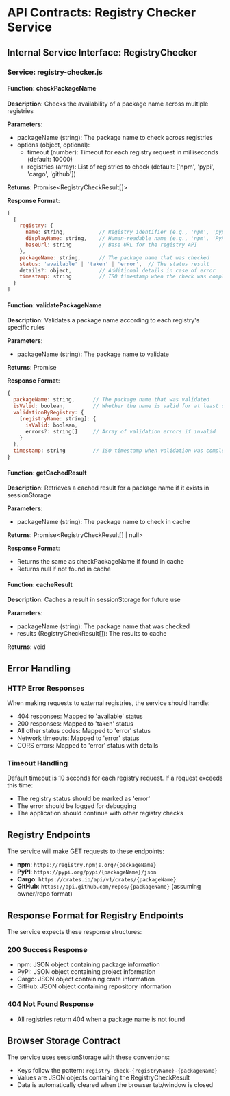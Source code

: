 # API Contracts: Registry Checker Service

## Internal Service Interface: RegistryChecker

### Service: registry-checker.js

#### Function: checkPackageName

**Description**: Checks the availability of a package name across multiple registries

**Parameters**:

- packageName (string): The package name to check across registries
- options (object, optional):
  - timeout (number): Timeout for each registry request in milliseconds (default: 10000)
  - registries (array): List of registries to check (default: ['npm', 'pypi', 'cargo', 'github'])

**Returns**: Promise<RegistryCheckResult[]>

**Response Format**:

```javascript
[
  {
    registry: {
      name: string,           // Registry identifier (e.g., 'npm', 'pypi', 'cargo', 'github')
      displayName: string,    // Human-readable name (e.g., 'npm', 'PyPI', 'Cargo', 'GitHub')
      baseUrl: string         // Base URL for the registry API
    },
    packageName: string,      // The package name that was checked
    status: 'available' | 'taken' | 'error',  // The status result
    details?: object,         // Additional details in case of error
    timestamp: string         // ISO timestamp when the check was completed
  }
]
```

#### Function: validatePackageName

**Description**: Validates a package name according to each registry's specific rules

**Parameters**:

- packageName (string): The package name to validate

**Returns**: Promise<ValidationResult>

**Response Format**:

```javascript
{
  packageName: string,      // The package name that was validated
  isValid: boolean,         // Whether the name is valid for at least one registry
  validationByRegistry: {
    [registryName: string]: {
      isValid: boolean,
      errors?: string[]     // Array of validation errors if invalid
    }
  },
  timestamp: string         // ISO timestamp when validation was completed
}
```

#### Function: getCachedResult

**Description**: Retrieves a cached result for a package name if it exists in sessionStorage

**Parameters**:

- packageName (string): The package name to check in cache

**Returns**: Promise<RegistryCheckResult[] | null>

**Response Format**:

- Returns the same as checkPackageName if found in cache
- Returns null if not found in cache

#### Function: cacheResult

**Description**: Caches a result in sessionStorage for future use

**Parameters**:

- packageName (string): The package name that was checked
- results (RegistryCheckResult[]): The results to cache

**Returns**: void

## Error Handling

### HTTP Error Responses

When making requests to external registries, the service should handle:

- 404 responses: Mapped to 'available' status
- 200 responses: Mapped to 'taken' status
- All other status codes: Mapped to 'error' status
- Network timeouts: Mapped to 'error' status
- CORS errors: Mapped to 'error' status with details

### Timeout Handling

Default timeout is 10 seconds for each registry request. If a request exceeds this time:

- The registry status should be marked as 'error'
- The error should be logged for debugging
- The application should continue with other registry checks

## Registry Endpoints

The service will make GET requests to these endpoints:

- **npm**: `https://registry.npmjs.org/{packageName}`
- **PyPI**: `https://pypi.org/pypi/{packageName}/json`
- **Cargo**: `https://crates.io/api/v1/crates/{packageName}`
- **GitHub**: `https://api.github.com/repos/{packageName}` (assuming owner/repo format)

## Response Format for Registry Endpoints

The service expects these response structures:

### 200 Success Response

- npm: JSON object containing package information
- PyPI: JSON object containing project information
- Cargo: JSON object containing crate information
- GitHub: JSON object containing repository information

### 404 Not Found Response

- All registries return 404 when a package name is not found

## Browser Storage Contract

The service uses sessionStorage with these conventions:

- Keys follow the pattern: `registry-check-{registryName}-{packageName}`
- Values are JSON objects containing the RegistryCheckResult
- Data is automatically cleared when the browser tab/window is closed
